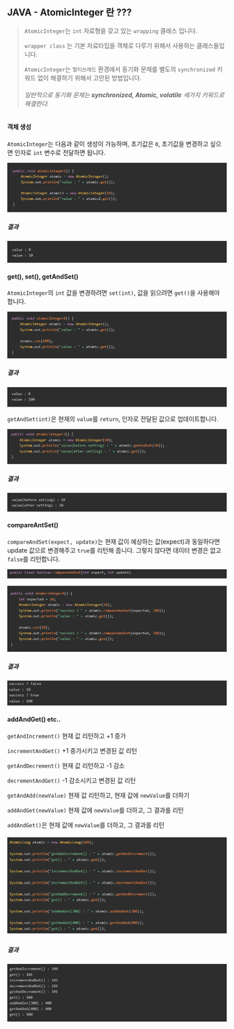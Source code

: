 ## JAVA - AtomicInteger 란 ???

> `AtomicInteger`는 `int` 자료형을 갖고 있는 `wrapping` 클래스 입니다.
>
> `wrapper class` 는 기본 자료타입을 객체로 다루기 위해서 사용하는 클래스들입니다.
>
> `AtomicInteger`는 `멀티쓰레드` 환경에서 동기화 문제를 별도의 `synchronized` 키워드 없이 해결하기 위해서 고안된 방법입니다.
>
> ###### 일반적으로 동기화 문제는 **synchronized, Atomic, volatile** 세가지 키워드로 해결한다.



#### 객체 생성

`AtomicInteger`는 다음과 같이 생성이 가능하며, 초기값은 `0`, 초기값을 변경하고 싶으면 인자로 `int` 변수로 전달하면 됩니다.

![image-20230105200051519](images/image-20230105200051519.png)     

##### 결과

![image-20230105200122315](images/image-20230105200122315.png) 



#### get(), set(), getAndSet()

`AtomicInteger`의 `int` 값을 변경하려면 `set(int)`, 값을 읽으려면 `get()`을 사용해야 합니다.

![image-20230105200217755](images/image-20230105200217755.png) 

##### 결과

![image-20230105200231023](images/image-20230105200231023.png) 

`getAndSet(int)`은 현재의 `value`를 `return`, 인자로 전달된 값으로 업데이트합니다.

![image-20230105200324041](images/image-20230105200324041.png) 

##### 결과

![image-20230105200329591](images/image-20230105200329591.png) 

#### compareAntSet()

`compareAndSet(expect, update)`는 현재 값이 예상하는 값(expect)과 동일하다면 update 값으로 변경해주고 `true`를 리턴해 줍니다. 그렇지 않다면 데이터 변경은 없고 `false`를 리턴합니다.

![image-20230105200508094](images/image-20230105200508094.png) 

![image-20230105200514830](images/image-20230105200514830.png) 

#####  결과

![image-20230105204254380](images/image-20230105204254380.png) 

#### addAndGet() etc..

`getAndIncrement()` 현재 값 리턴하고 +1 증가

`incrementAndGet()` +1 증가시키고 변경된 값 리턴

`getAndDecrement()` 현재 값 리턴하고 -1 감소

`decrementAndGet()` -1 감소시키고 변경된 값 리턴

`getAndAdd(newValue)` 현재 값 리턴하고, 현재 값에 `newValue`를 더하기

`addAndGet(newValue)` 현재 값에 `newValue`를 더하고, 그 결과를 리턴

`addAndGet()`은 현재 값에 `newValue`를 더하고, 그 결과를 리턴

##### ![image-20230105204312839](images/image-20230105204312839.png) 

##### 결과

![image-20230105204322410](images/image-20230105204322410.png) 

